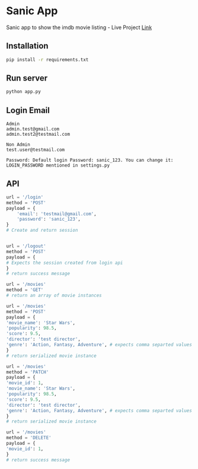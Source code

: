 # Sanic App

Sanic app to show the imdb movie listing - Live Project [Link](https://sanic-imdb.herokuapp.com/)

## Installation

```bash
pip install -r requirements.txt
```

## Run server
```bash
python app.py
```

## Login Email
```text
Admin
admin.test@gmail.com
admin.test2@testmail.com

Non Admin
test.user@testmail.com

Password: Default login Password: sanic_123. You can change it: LOGIN_PASSWORD mentioned in settings.py
```

## API
```python
url = '/login'
method = 'POST'
payload = {
    'email': 'testmail@gmail.com',
    'password': 'sanic_123',
}
# Create and return session 


url = '/logout'
method = 'POST'
payload = {
# Expects the session created from login api
}
# return success message

url = '/movies'
method = 'GET'
# return an array of movie instances

url = '/movies'
method = 'POST'
payload = {
'movie_name': 'Star Wars',
'popularity': 98.5,
'score': 9.5,
'director': 'test director',
'genre': 'Action, Fantasy, Adventure', # expects comma separted values
}
# return serialized movie instance

url = '/movies'
method = 'PATCH'
payload = {
'movie_id': 1,
'movie_name': 'Star Wars',
'popularity': 98.5,
'score': 9.5,
'director': 'test director',
'genre': 'Action, Fantasy, Adventure', # expects comma separted values
}
# return serialized movie instance

url = '/movies'
method = 'DELETE'
payload = {
'movie_id': 1,
}
# return success message
```
